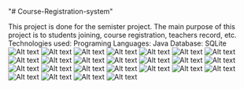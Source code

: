 "# Course-Registration-system"

This project is done for the semister project.
The main purpose of this project is to students joining, course registration, teachers record, etc.
Technologies used:
Programing Languages: Java
Database: SQLite
![Alt text](/UMS_01.png?raw=true "Optional Title")
![Alt text](/UMS_02.png?raw=true "Optional Title")
![Alt text](/UMS_03.png?raw=true "Optional Title")
![Alt text](/UMS_04.png?raw=true "Optional Title")
![Alt text](/UMS_05.png?raw=true "Optional Title")
![Alt text](/UMS_06.png?raw=true "Optional Title")
![Alt text](/UMS_07.png?raw=true "Optional Title")
![Alt text](/UMS_08.png?raw=true "Optional Title")
![Alt text](/UMS_09.png?raw=true "Optional Title")
![Alt text](/UMS_10.png?raw=true "Optional Title")
![Alt text](/UMS_11.png?raw=true "Optional Title")
![Alt text](/UMS_12.png?raw=true "Optional Title")
![Alt text](/UMS_13.png?raw=true "Optional Title")
![Alt text](/UMS_14.png?raw=true "Optional Title")
![Alt text](/UMS_15.png?raw=true "Optional Title")
![Alt text](/UMS_16.png?raw=true "Optional Title")
![Alt text](/UMS_17.png?raw=true "Optional Title")
![Alt text](/UMS_18.png?raw=true "Optional Title")
![Alt text](/UMS_19.png?raw=true "Optional Title")
![Alt text](/UMS_20.png?raw=true "Optional Title")
![Alt text](/UMS_21.png?raw=true "Optional Title")
![Alt text](/UMS_22.png?raw=true "Optional Title")
![Alt text](/UMS_23.png?raw=true "Optional Title")
![Alt text](/UMS_24.png?raw=true "Optional Title")
![Alt text](/UMS_25.png?raw=true "Optional Title")
